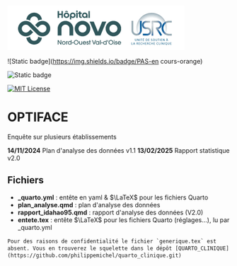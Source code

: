 
![USRC](novo_usrc.png)

<!-- badges: start -->

![Static badge](https://img.shields.io/badge/PAS-en cours-orange)

![Static badge](https://img.shields.io/badge/rapport-attente-red)

[![MIT License](https://img.shields.io/badge/License-MIT-green.svg)](https://choosealicense.com/licenses/mit/)

<!-- badges: end -->


# OPTIFACE

Enquête sur plusieurs établissements


**14/11/2024** Plan d'analyse des données v1.1
**13/02/2025** Rapport statistique v2.0

## Fichiers

- **_quarto.yml** : entête en yaml & $\LaTeX$ pour les fichiers Quarto
- **plan_analyse.qmd** : plan d'analyse des données
- **rapport_idahao95.qmd** : rapport d'analyse des données (V2.0)
- **entete.tex** : entête $\LaTeX$ pour les fichiers Quarto (réglages...), lu par _quarto.yml
````
Pour des raisons de confidentialité le fichier `generique.tex` est absent. Vous en trouverez le squelette dans le dépôt [QUARTO_CLINIQUE](https://github.com/philippemichel/quarto_clinique.git)
